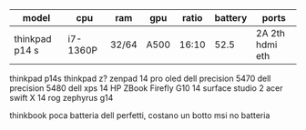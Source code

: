 | model          | cpu      | ram   | gpu  | ratio | battery | ports           |
| -------------- | -------- | ----- | ---- | ----- | ------- | --------------- |
| thinkpad p14 s | i7-1360P | 32/64 | A500 | 16:10 | 52.5    | 2A 2th hdmi eth |
thinkpad p14s
thinkpad z?
zenpad 14 pro oled
dell precision 5470
dell precision 5480
dell xps 14
HP ZBook Firefly G10 14
surface studio 2
acer swift X 14
rog zephyrus g14

thinkbook poca batteria
dell perfetti, costano un botto
msi no batteria